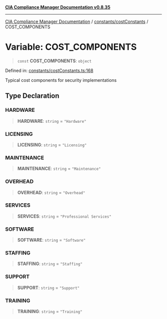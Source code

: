 [**CIA Compliance Manager Documentation v0.8.35**](../../../README.md)

***

[CIA Compliance Manager Documentation](../../../modules.md) / [constants/costConstants](../README.md) / COST\_COMPONENTS

# Variable: COST\_COMPONENTS

> `const` **COST\_COMPONENTS**: `object`

Defined in: [constants/costConstants.ts:168](https://github.com/Hack23/cia-compliance-manager/blob/b297770fc62abf558e2711cd029bbbe74e6c5cfb/src/constants/costConstants.ts#L168)

Typical cost components for security implementations

## Type Declaration

### HARDWARE

> **HARDWARE**: `string` = `"Hardware"`

### LICENSING

> **LICENSING**: `string` = `"Licensing"`

### MAINTENANCE

> **MAINTENANCE**: `string` = `"Maintenance"`

### OVERHEAD

> **OVERHEAD**: `string` = `"Overhead"`

### SERVICES

> **SERVICES**: `string` = `"Professional Services"`

### SOFTWARE

> **SOFTWARE**: `string` = `"Software"`

### STAFFING

> **STAFFING**: `string` = `"Staffing"`

### SUPPORT

> **SUPPORT**: `string` = `"Support"`

### TRAINING

> **TRAINING**: `string` = `"Training"`
